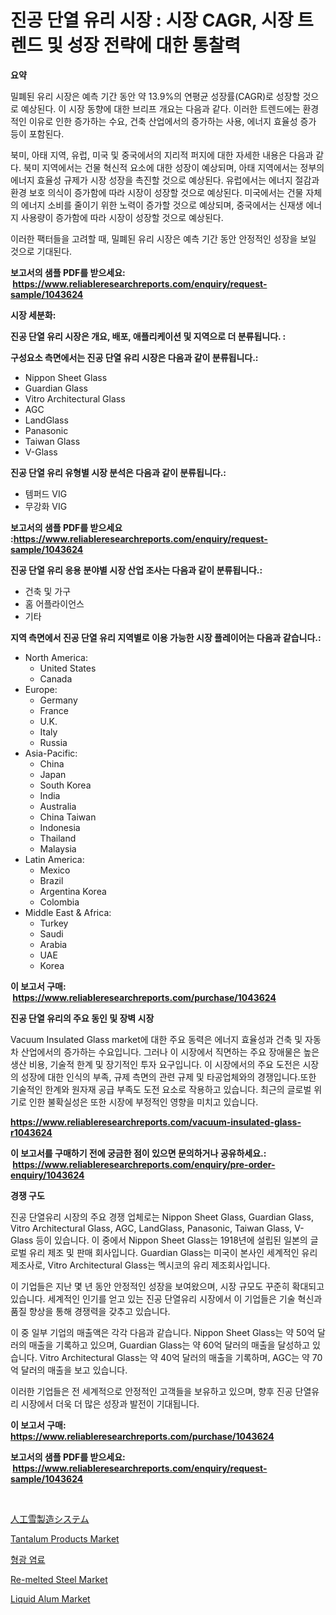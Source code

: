 <p><h1>진공 단열 유리 시장 : 시장 CAGR, 시장 트렌드 및 성장 전략에 대한 통찰력</h1></p><p><strong>요약</strong></p>
<p><p>밀폐된 유리 시장은 예측 기간 동안 약 13.9%의 연평균 성장률(CAGR)로 성장할 것으로 예상된다. 이 시장 동향에 대한 브리프 개요는 다음과 같다. 이러한 트렌드에는 환경적인 이유로 인한 증가하는 수요, 건축 산업에서의 증가하는 사용, 에너지 효율성 증가 등이 포함된다.</p><p>북미, 아태 지역, 유럽, 미국 및 중국에서의 지리적 퍼지에 대한 자세한 내용은 다음과 같다. 북미 지역에서는 건물 혁신적 요소에 대한 성장이 예상되며, 아태 지역에서는 정부의 에너지 효율성 규제가 시장 성장을 촉진할 것으로 예상된다. 유럽에서는 에너지 절감과 환경 보호 의식이 증가함에 따라 시장이 성장할 것으로 예상된다. 미국에서는 건물 자체의 에너지 소비를 줄이기 위한 노력이 증가할 것으로 예상되며, 중국에서는 신재생 에너지 사용량이 증가함에 따라 시장이 성장할 것으로 예상된다.</p><p>이러한 팩터들을 고려할 때, 밀폐된 유리 시장은 예측 기간 동안 안정적인 성장을 보일 것으로 기대된다.</p></p>
<p><strong>보고서의 샘플 PDF를 받으세요: &nbsp;<a href="https://www.reliableresearchreports.com/enquiry/request-sample/1043624">https://www.reliableresearchreports.com/enquiry/request-sample/1043624</a></strong></p>
<p><strong>시장 세분화:</strong></p>
<p><strong> 진공 단열 유리 시장은 개요, 배포, 애플리케이션 및 지역으로 더 분류됩니다. :</strong></p>
<p><strong>구성요소 측면에서는 진공 단열 유리 시장은 다음과 같이 분류됩니다.:</strong></p>
<p><ul><li>Nippon Sheet Glass</li><li>Guardian Glass</li><li>Vitro Architectural Glass</li><li>AGC</li><li>LandGlass</li><li>Panasonic</li><li>Taiwan Glass</li><li>V-Glass</li></ul></p>
<p><strong> 진공 단열 유리 유형별 시장 분석은 다음과 같이 분류됩니다.:</strong></p>
<p><ul><li>템퍼드 VIG</li><li>무강화 VIG</li></ul></p>
<p><strong>보고서의 샘플 PDF를 받으세요 :<a href="https://www.reliableresearchreports.com/enquiry/request-sample/1043624">https://www.reliableresearchreports.com/enquiry/request-sample/1043624</a></strong></p>
<p><strong> 진공 단열 유리 응용 분야별 시장 산업 조사는 다음과 같이 분류됩니다.:</strong></p>
<p><ul><li>건축 및 가구</li><li>홈 어플라이언스</li><li>기타</li></ul></p>
<p><strong>지역 측면에서 진공 단열 유리 지역별로 이용 가능한 시장 플레이어는 다음과 같습니다.:</strong></p>
<p><ul>
    <li>
        North America:
        <ul>
            <li>United States</li>
            <li>Canada</li>
        </ul>
    </li>
    <li>
        Europe:
        <ul>
            <li>Germany</li>
            <li>France</li>
            <li>U.K.</li>
            <li>Italy</li>
            <li>Russia</li>
        </ul>
    </li>
    <li>
        Asia-Pacific:
        <ul>
            <li>China</li>
            <li>Japan</li>
            <li>South Korea</li>
            <li>India</li>
            <li>Australia</li>
            <li>China Taiwan</li>
            <li>Indonesia</li>
            <li>Thailand</li>
            <li>Malaysia</li>
        </ul>
    </li>
    <li>
        Latin America:
        <ul>
            <li>Mexico</li>
            <li>Brazil</li>
            <li>Argentina Korea</li>
            <li>Colombia</li>
        </ul>
    </li>
    <li>
        Middle East & Africa:
        <ul>
            <li>Turkey</li>
            <li>Saudi</li>
            <li>Arabia</li>
            <li>UAE</li>
            <li>Korea</li>
        </ul>
    </li>
    </ul></p>
<p><strong>이 보고서 구매: &nbsp;<a href="https://www.reliableresearchreports.com/purchase/1043624">https://www.reliableresearchreports.com/purchase/1043624</a></strong></p>
<p><strong>진공 단열 유리의 주요 동인 및 장벽 시장</strong></p>
<p><p>Vacuum Insulated Glass market에 대한 주요 동력은 에너지 효율성과 건축 및 자동차 산업에서의 증가하는 수요입니다. 그러나 이 시장에서 직면하는 주요 장애물은 높은 생산 비용, 기술적 한계 및 장기적인 투자 요구입니다. 이 시장에서의 주요 도전은 시장의 성장에 대한 인식의 부족, 규제 측면의 관련 규제 및 타공업체와의 경쟁입니다.또한 기술적인 한계와 원자재 공급 부족도 도전 요소로 작용하고 있습니다. 최근의 글로벌 위기로 인한 불확실성은 또한 시장에 부정적인 영향을 미치고 있습니다.</p></p>
<p><strong><a href="https://www.reliableresearchreports.com/vacuum-insulated-glass-r1043624">https://www.reliableresearchreports.com/vacuum-insulated-glass-r1043624</a></strong></p>
<p><strong>이 보고서를 구매하기 전에 궁금한 점이 있으면 문의하거나 공유하세요.: &nbsp;<a href="https://www.reliableresearchreports.com/enquiry/pre-order-enquiry/1043624">https://www.reliableresearchreports.com/enquiry/pre-order-enquiry/1043624</a></strong></p>
<p><strong>경쟁 구도</strong></p>
<p><p>진공 단열유리 시장의 주요 경쟁 업체로는 Nippon Sheet Glass, Guardian Glass, Vitro Architectural Glass, AGC, LandGlass, Panasonic, Taiwan Glass, V-Glass 등이 있습니다. 이 중에서 Nippon Sheet Glass는 1918년에 설립된 일본의 글로벌 유리 제조 및 판매 회사입니다. Guardian Glass는 미국이 본사인 세계적인 유리 제조사로, Vitro Architectural Glass는 멕시코의 유리 제조회사입니다.</p><p>이 기업들은 지난 몇 년 동안 안정적인 성장을 보여왔으며, 시장 규모도 꾸준히 확대되고 있습니다. 세계적인 인기를 얻고 있는 진공 단열유리 시장에서 이 기업들은 기술 혁신과 품질 향상을 통해 경쟁력을 갖추고 있습니다.</p><p>이 중 일부 기업의 매출액은 각각 다음과 같습니다. Nippon Sheet Glass는 약 50억 달러의 매출을 기록하고 있으며, Guardian Glass는 약 60억 달러의 매출을 달성하고 있습니다. Vitro Architectural Glass는 약 40억 달러의 매출을 기록하며, AGC는 약 70억 달러의 매출을 보고 있습니다.</p><p>이러한 기업들은 전 세계적으로 안정적인 고객들을 보유하고 있으며, 향후 진공 단열유리 시장에서 더욱 더 많은 성장과 발전이 기대됩니다.</p></p>
<p><strong>이 보고서 구매: &nbsp; <a href="https://www.reliableresearchreports.com/purchase/1043624">https://www.reliableresearchreports.com/purchase/1043624</a></strong></p>
<p><strong>보고서의 샘플 PDF를 받으세요: &nbsp;<a href="https://www.reliableresearchreports.com/enquiry/request-sample/1043624">https://www.reliableresearchreports.com/enquiry/request-sample/1043624</a></strong><strong></strong></p>
<p>&nbsp;</p>
<p><p><a href="https://medium.com/@reyeshowell655/%E3%82%B9%E3%83%8E%E3%83%BC%E3%83%A1%E3%83%BC%E3%82%AD%E3%83%B3%E3%82%B0%E3%82%B7%E3%82%B9%E3%83%86%E3%83%A0%E5%B8%82%E5%A0%B4%E8%A6%8F%E6%A8%A1%E3%81%AF-%E3%82%B0%E3%83%AD%E3%83%BC%E3%83%90%E3%83%AB%E7%94%A3%E6%A5%AD%E3%81%AB%E3%81%8A%E3%81%91%E3%82%8B%E6%9C%80%E8%89%AF%E3%81%AE%E3%83%9E%E3%83%BC%E3%82%B1%E3%83%86%E3%82%A3%E3%83%B3%E3%82%B0%E3%83%81%E3%83%A3%E3%83%8D%E3%83%AB%E3%82%92%E6%98%8E%E3%82%89%E3%81%8B%E3%81%AB%E3%81%97%E3%81%BE%E3%81%99-75a546b2059b">人工雪製造システム</a></p><p><a href="https://issuu.com/reportprime-2/docs/tantalum-products-market-size-2030.pptx">Tantalum Products Market</a></p><p><a href="https://github.com/KellyLyncyh543964/Market-Research-Report-List-1/blob/main/872995623464.md">형광 염료</a></p><p><a href="https://www.linkedin.com/pulse/re-melted-steel-market-size-global-industry-overview-segmentation-ohlre?trackingId=1GmiwQt8m6W5SBPRsPh2Gw%3D%3D">Re-melted Steel Market</a></p><p><a href="https://issuu.com/reportprime-2/docs/liquid-alum-market-size-2030.pptx">Liquid Alum Market</a></p></p>